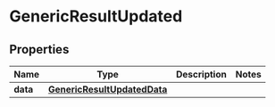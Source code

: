 

# GenericResultUpdated


## Properties

| Name | Type | Description | Notes |
|------------ | ------------- | ------------- | -------------|
|**data** | [**GenericResultUpdatedData**](GenericResultUpdatedData.md) |  |  |



